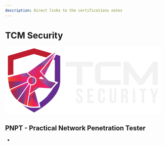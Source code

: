 ```yaml
---
description: Direct links to the certifications notes
---
```


# TCM Security

![](.gitbook/assets/tcmsecurity_cover_mid.png)

## PNPT - Practical Network Penetration Tester 

- 
